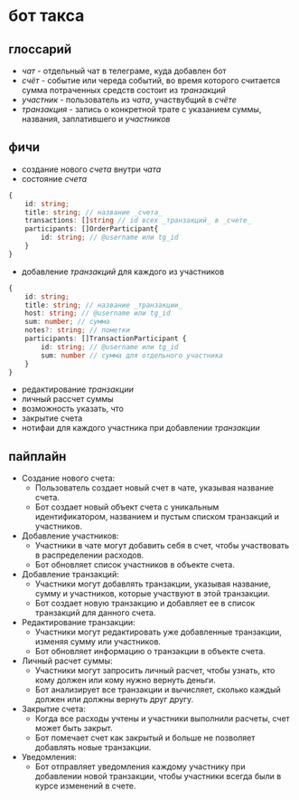 # бот такса

## глоссарий

-   _чат_ - отдельный чат в телеграме, куда добавлен бот
-   _счёт_ - событие или череда событий, во время которого считается сумма потраченных средств состоит из _транзакций_
-   _участник_ - пользователь из _чата_, участвубщий в _счёте_
-   _транзакция_ - запись о конкретной трате c указанием суммы, названия, заплатившего и _участников_

## фичи

-   создание нового _счета_ внутри _чата_
-   состояние _счета_

```typescript
{
    id: string;
    title: string; // название _счета_
    transactions: []string // id всех _транзакций_ в _счете_
    participants: []OrderParticipant{
        id: string; // @username или tg_id
    }
}
```

-   добавление _транзакций_ для каждого из участников

```typescript
{
    id: string;
    title: string; // название _транзакции_
    host: string; // @username или tg_id
    sum: number; // сумма
    notes?: string; // пометки
    participants: []TransactionParticipant {
        id: string; // @username или tg_id
        sum: number // сумма для отдельного участника
    }
}
```

-   редактирование _транзакции_
-   личный рассчет суммы
-   возможность указать, что
-   закрытие счета
-   нотифаи для каждого участника при добавлении _транзакции_

## пайплайн

-   Создание нового счета:
    -   Пользователь создает новый счет в чате, указывая название счета.
    -   Бот создает новый объект счета с уникальным идентификатором, названием и пустым списком транзакций и участников.
-   Добавление участников:
    -   Участники в чате могут добавить себя в счет, чтобы участвовать в распределении расходов.
    -   Бот обновляет список участников в объекте счета.
-   Добавление транзакций:
    -   Участники могут добавлять транзакции, указывая название, сумму и участников, которые участвуют в этой транзакции.
    -   Бот создает новую транзакцию и добавляет ее в список транзакций для данного счета.
-   Редактирование транзакции:
    -   Участники могут редактировать уже добавленные транзакции, изменяя сумму или участников.
    -   Бот обновляет информацию о транзакции в объекте счета.
-   Личный расчет суммы:
    -   Участники могут запросить личный расчет, чтобы узнать, кто кому должен или кому нужно вернуть деньги.
    -   Бот анализирует все транзакции и вычисляет, сколько каждый должен или должны вернуть друг другу.
-   Закрытие счета:
    -   Когда все расходы учтены и участники выполнили расчеты, счет может быть закрыт.
    -   Бот помечает счет как закрытый и больше не позволяет добавлять новые транзакции.
-   Уведомления:
    -   Бот отправляет уведомления каждому участнику при добавлении новой транзакции, чтобы участники всегда были в курсе изменений в счете.
